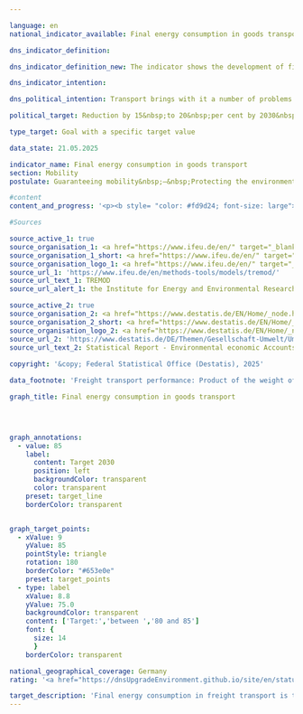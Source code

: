 ```yaml
---

language: en        
national_indicator_available: Final energy consumption in goods transport        

dns_indicator_definition:         

dns_indicator_definition_new: The indicator shows the development of final energy consumption for the domestic transport of goods by inland waterway, rail and road compared to the base year 2015.        

dns_indicator_intention:         

dns_political_intention: Transport brings with it a number of problems. For example, noise and air pollutants affect the quality of life, particularly in cities, and transport-related emissions contribute to climate change. The emission of harmful greenhouse gases (GHG) is closely linked to the energy consumed in transport.        

political_target: Reduction by 15&nbsp;to 20&nbsp;per cent by 2030&nbsp;compared to 2015        

type_target: Goal with a specific target value        

data_state: 21.05.2025        

indicator_name: Final energy consumption in goods transport        
section: Mobility        
postulate: Guaranteeing mobility&nbsp;–&nbsp;Protecting the environment        

#content         
content_and_progress: '<p><b style= "color: #fd9d24; font-size: large">11.2.a Final energy consumption in goods transport</b><br><br>This indicator represents the final energy consumption (FEC) resulting from the transport of goods within Germany. Final energy refers to the energy directly used in transport&nbsp;–&nbsp;such as petrol or diesel fuel. Conversion losses during the production of fuels, as well as potential transmission losses, are not taken into account.<br><br>The underlying data is sourced from the <abbr title="Transport Emission Model" tabindex="0">TREMOD</abbr> database (Transport Emission Model) developed by the Institute for Energy and Environmental Research (<abbr title="Institute for Energy and Environmental Research" tabindex="0">ifeu</abbr>). This model is used to assess transport-related emissions and captures domestic fuel consumption, regardless of the place of refuelling. Air freight is excluded from the analysis due to its relatively minor share of total freight volume.<br><br>Due to the definitional limitation to domestic FEC, the indicator reflects the effects of increasing international economic integration of Germany’s economy only to a limited extent.<br><br>In 2023, freight transport accounted for 26.1&nbsp;%<sup>1</sup> of total transport-related final energy consumption. For the first time, FEC in this sector fell below 2015&nbsp;levels&nbsp;–&nbsp;representing a 3.4&nbsp;% decline compared to the base year. The politically defined goal is to reduce FEC in freight transport by 15&nbsp;% to 20&nbsp;% between 2015&nbsp;and 2030. If recent trends continue, this target is likely to be met.<br><br>Freight transport performance measures the quantity of goods transported over a given distance, based on data from the <abbr title="Transport Emission Model" tabindex="0">TREMOD</abbr> database. Between 2015&nbsp;and 2021, the number of tonne-kilometres travelled rose by 8.4&nbsp;%, interrupted only by a brief decline in 2020. However, by 2023, transport performance had decreased again, remaining only 2.6&nbsp;% above the 2015&nbsp;level.<br><br>In addition to absolute energy consumption, FEC is also considered in relation to freight transport performance to provide insight into energy efficiency. In 2023, FEC per tonne-kilometre stood at 94.1&nbsp;% of the 2015&nbsp;value&nbsp;–&nbsp;the lowest level in eight years.<br><br>FEC has declined across all modes of freight transport compared to 2015. The most significant reduction was recorded in inland waterways, with a decrease of 26.2&nbsp;%. In contrast, energy consumption in road freight transport dropped by only 2.8&nbsp;%, and by 1.1&nbsp;% in rail transport.<br><br><small><sup>1</sup>The sum of the shares of freight transport (indicator 11.2.a) and passenger transport (indicator 11.2.b) in total final energy consumption in transport does not add up to 100%. This deviation results from different definitions: While the energy consumption in passenger and freight transport is based on domestic consumption (source: <abbr title="Transport Emission Model" tabindex="0">TREMOD</abbr>), the total final energy consumption in transport is based on domestic sales (source: AG Energiebilanzen).</small></p>'                

#Sources        

source_active_1: true
source_organisation_1: <a href="https://www.ifeu.de/en/" target="_blank" onclick="return confirm_alert('the Institute for Energy and Environmental Research', 'En')">Institute for Energy and Environmental Research</a>
source_organisation_1_short: <a href="https://www.ifeu.de/en/" target="_blank" onclick="return confirm_alert('the Institute for Energy and Environmental Research', 'En')">Institute for Energy and Environmental Research</a>
source_organisation_logo_1: <a href="https://www.ifeu.de/en/" target="_blank" onclick="return confirm_alert('the Institute for Energy and Environmental Research', 'En')"><img src="https://dnsTestEnvironment.github.io/dns-indicators/public/OrgImgEn/ifeu.png" alt="Institute for Energy and Environmental Research" title=" Click here to visit the homepage of the organizationInstitute for Energy and Environmental Research" style="height:60px; width:148px; border:transparent"/></a>
source_url_1: 'https://www.ifeu.de/en/methods-tools/models/tremod/'
source_url_text_1: TREMOD
source_url_alert_1: the Institute for Energy and Environmental Research

source_active_2: true
source_organisation_2: <a href="https://www.destatis.de/EN/Home/_node.html" target="_blank">Federal Statistical Office</a>
source_organisation_2_short: <a href="https://www.destatis.de/EN/Home/_node.html" target="_blank">Federal Statistical Office</a>
source_organisation_logo_2: <a href="https://www.destatis.de/EN/Home/_node.html" target="_blank"><img src="https://dnsTestEnvironment.github.io/dns-indicators/public/OrgImgEn/destatis.png" alt="Federal Statistical Office" title=" Click here to visit the homepage of the organizationFederal Statistical Office" style="height:60px; width:148px; border:transparent"/></a>
source_url_2: 'https://www.destatis.de/DE/Themen/Gesellschaft-Umwelt/Umwelt/UGR/verkehr-tourismus/_inhalt.html#sprg409790'
source_url_text_2: Statistical Report - Environmental economic Accounts (<abbr title="Environmental economic accounts" tabindex="0">UGR</abbr>) - Transport and environme (only available in German)
        
copyright: '&copy; Federal Statistical Office (Destatis), 2025'        

data_footnote: 'Freight transport performance: Product of the weight of the transported goods in tonnes (t) and the distance travelled in kilometres (km) during transport (generally only in Germany).'        

graph_title: Final energy consumption in goods transport        

        


graph_annotations:
  - value: 85
    label:
      content: Target 2030
      position: left
      backgroundColor: transparent
      color: transparent
    preset: target_line
    borderColor: transparent        


graph_target_points:
  - xValue: 9
    yValue: 85
    pointStyle: triangle
    rotation: 180
    borderColor: "#653e0e"
    preset: target_points
  - type: label
    xValue: 8.8
    yValue: 75.0
    backgroundColor: transparent
    content: ['Target:','between ','80 and 85']
    font: {
      size: 14
      }
    borderColor: transparent                

national_geographical_coverage: Germany        
rating: '<a href="https://dnsUpgradeEnvironment.github.io/site/en/status"><img src="https://sdg-indikatoren.de/public/Wettersymbole/Sonne.png" title="If the trend from 2023 had continued, the target value would have been reached or missed by less than 5% of the difference between the target value and the value at that time." alt="Weathersymbol: Sun"/></a>'        

target_description: 'Final energy consumption in freight transport is to be reduced to a maximum of 85&nbsp;per cent of the 2015&nbsp;level by 2030.<br><br>Based on the target formulation, for targets without an exact target value but with a target interval, the weakest target requirement (here: reduction to 85&nbsp;per cent of the 2015&nbsp;value) is regarded as the minimum politically defined target to be met. Indicator 11.2.a has developed in the desired direction on average over the last six years. If the trend continues, the minimum requirement of 85&nbsp;per cent will just be achieved. Indicator 11.2.a is rated as "Sun" for the year 2023.'        
---
```


